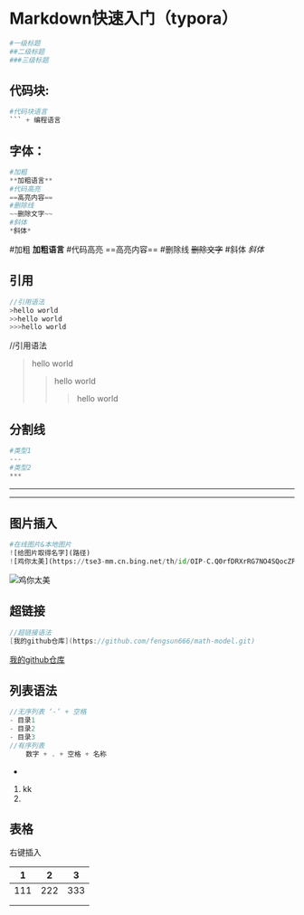 # Markdown快速入门（typora）

```python
#一级标题
##二级标题
###三级标题
```

## 代码块:

```python
#代码块语言
``` + 编程语言
```



## 字体：

```python
#加粗
**加粗语言**
#代码高亮
==高亮内容==
#删除线
~~删除文字~~
#斜体
*斜体*
```

#加粗
**加粗语言**
#代码高亮
==高亮内容==
#删除线
~~删除文字~~
#斜体
*斜体*



## 引用

```c
//引用语法
>hello world
>>hello world
>>>hello world
```

//引用语法

>hello world
>
>>hello world
>>
>>>hello world



## 分割线

```python
#类型1
---
#类型2
***
```

---

***



## 图片插入

```python
#在线图片&本地图片
![给图片取得名字](路径)
![鸡你太美](https://tse3-mm.cn.bing.net/th/id/OIP-C.Q0rfDRXrRG7NO4SQocZP9gAAAA?pid=ImgDet&rs=1)
```

![鸡你太美](https://tse3-mm.cn.bing.net/th/id/OIP-C.Q0rfDRXrRG7NO4SQocZP9gAAAA?pid=ImgDet&rs=1)



## 超链接

```c
//超链接语法
[我的github仓库](https://github.com/fengsun666/math-model.git)
```

[我的github仓库](https://github.com/fengsun666/math-model.git)



## 列表语法

```c
//无序列表 ‘-’ + 空格
- 目录1
- 目录2
- 目录3
//有序列表
    数字 + . + 空格 + 名称
```

- 

1. kk
2. 



## 表格

右键插入

| 1    | 2    | 3    |
| ---- | ---- | ---- |
| 111  | 222  | 333  |
|      |      |      |
|      |      |      |

